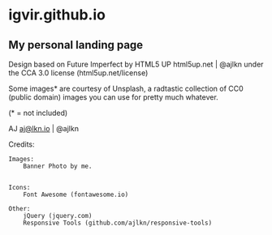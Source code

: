 # igvir.github.io
## My personal landing page

Design based on Future Imperfect by HTML5 UP
html5up.net | @ajlkn
under the CCA 3.0 license (html5up.net/license)

Some images* are courtesy of Unsplash, a radtastic collection of CC0 (public domain) images
you can use for pretty much whatever.

(* = not included)

AJ
aj@lkn.io | @ajlkn


Credits:

	Images:
		Banner Photo by me.
  

	Icons:
		Font Awesome (fontawesome.io)

	Other:
		jQuery (jquery.com)
		Responsive Tools (github.com/ajlkn/responsive-tools)
